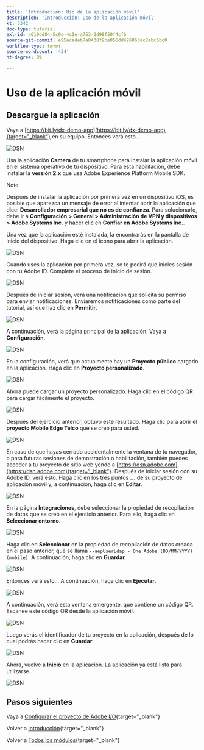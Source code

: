 ```yaml
---
title: 'Introducción: Uso de la aplicación móvil'
description: 'Introducción: Uso de la aplicación móvil'
kt: 5342
doc-type: tutorial
exl-id: a619dd84-5c9e-4c1e-a753-2d98f50f4cfb
source-git-commit: e95acadeb7a0438f9be056dd426063ac8abc6bc0
workflow-type: tm+mt
source-wordcount: '434'
ht-degree: 0%

---
```


# Uso de la aplicación móvil

## Descargue la aplicación

Vaya a [https://bit.ly/dx-demo-app](https://bit.ly/dx-demo-app){target="_blank"} en su equipo. Entonces verá esto...

![DSN](./images/mobileapp.png)

Usa la aplicación **Camera** de tu smartphone para instalar la aplicación móvil en el sistema operativo de tu dispositivo. Para esta habilitación, debe instalar la **versión 2.x** que usa Adobe Experience Platform Mobile SDK.

>[!NOTE]
>
>Después de instalar la aplicación por primera vez en un dispositivo iOS, es posible que aparezca un mensaje de error al intentar abrir la aplicación que dice: **Desarrollador empresarial que no es de confianza**. Para solucionarlo, debe ir a **Configuración > General > Administración de VPN y dispositivos > Adobe Systems Inc.** y hacer clic en **Confiar en Adobe Systems Inc.**.

Una vez que la aplicación esté instalada, la encontrarás en la pantalla de inicio del dispositivo. Haga clic en el icono para abrir la aplicación.

![DSN](./images/mobileappn1.png)

Cuando uses la aplicación por primera vez, se te pedirá que inicies sesión con tu Adobe ID. Complete el proceso de inicio de sesión.

![DSN](./images/mobileappn2.png)

Después de iniciar sesión, verá una notificación que solicita su permiso para enviar notificaciones. Enviaremos notificaciones como parte del tutorial, así que haz clic en **Permitir**.

![DSN](./images/mobileappn3.png)

A continuación, verá la página principal de la aplicación. Vaya a **Configuración**.

![DSN](./images/mobileappn4.png)

En la configuración, verá que actualmente hay un **Proyecto público** cargado en la aplicación. Haga clic en **Proyecto personalizado**.

![DSN](./images/mobileappn5.png)

Ahora puede cargar un proyecto personalizado. Haga clic en el código QR para cargar fácilmente el proyecto.

![DSN](./images/mobileappn6.png)

Después del ejercicio anterior, obtuvo este resultado. Haga clic para abrir el **proyecto Mobile Edge Telco** que se creó para usted.

![DSN](./images/dsn5b.png)

En caso de que hayas cerrado accidentalmente la ventana de tu navegador, o para futuras sesiones de demostración o habilitación, también puedes acceder a tu proyecto de sitio web yendo a [https://dsn.adobe.com](https://dsn.adobe.com){target="_blank"}. Después de iniciar sesión con su Adobe ID, verá esto. Haga clic en los tres puntos **...** de su proyecto de aplicación móvil y, a continuación, haga clic en **Editar**.

![DSN](./images/web8a.png)

En la página **Integraciones**, debe seleccionar la propiedad de recopilación de datos que se creó en el ejercicio anterior. Para ello, haga clic en **Seleccionar entorno**.

![DSN](./images/web8aa.png)

Haga clic en **Seleccionar** en la propiedad de recopilación de datos creada en el paso anterior, que se llama `--aepUserLdap - One Adobe (DD/MM/YYYY) (mobile)`. A continuación, haga clic en **Guardar**.

![DSN](./images/web8b.png)

Entonces verá esto... A continuación, haga clic en **Ejecutar**.

![DSN](./images/web8bb.png)

A continuación, verá esta ventana emergente, que contiene un código QR. Escanee este código QR desde la aplicación móvil.

![DSN](./images/web8c.png)

Luego verás el identificador de tu proyecto en la aplicación, después de lo cual podrás hacer clic en **Guardar**.

![DSN](./images/mobileappn7.png)

Ahora, vuelve a **Inicio** en la aplicación. La aplicación ya está lista para utilizarse.

![DSN](./images/mobileappn8.png)

## Pasos siguientes

Vaya a [Configurar el proyecto de Adobe I/O](./ex6.md){target="_blank"}

Volver a [Introducción](./getting-started.md){target="_blank"}

Volver a [Todos los módulos](./../../../overview.md){target="_blank"}